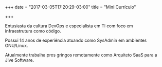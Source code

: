 +++
date = "2017-03-05T17:20:29-03:00"
title = "Mini Currículo"

+++

Entusiasta da cultura DevOps e especialista em TI com foco em infraestrutura como código.

Possui 14 anos de experiência atuando como SysAdmin em ambientes GNU/Linux.

Atualmente trabalha pros gringos remotamente como Arquiteto SaaS para a Jive Software.
